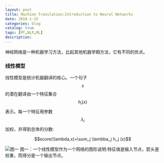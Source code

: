 ```yaml
---
layout: post
title: Machine Translation:Introduction to Neural Networks
date: 2018-1-15
categories: blog
catalog: true
tags: [MT,NLP,ML]
description: 
---  
```


神经网络是一种机器学习方法，比起其他机器学期方法，它有不同的优点。

### 线性模型
线性模型是统计机器翻译的核心。一个句子$$x$$的潜在翻译由一个特征集合$$h_i(x)$$表示。每一个特征用参数$$\lambda_i$$加权，并得到总体的分数:

$$score(\lambda,x)=\sum_j \lambba_j h_j (x)$$

![](https://raw.githubusercontent.com/zhiyou720/zhiyou720.github.io/master/img/MT/MT-01-01.png "图一")
图一：一个线性模型作为一个网络的图形说明:特征值是输入节点，箭头是权重，而得分是一个输出节点。


